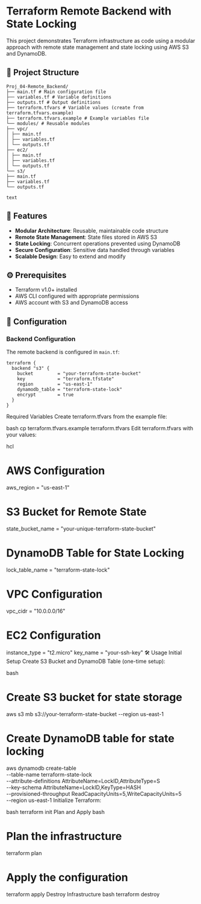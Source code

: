 # Terraform Remote Backend with State Locking

This project demonstrates Terraform infrastructure as code using a modular approach with remote state management and state locking using AWS S3 and DynamoDB.

## 📁 Project Structure
```
Proj_04-Remote_Backend/
├── main.tf # Main configuration file
├── variables.tf # Variable definitions
├── outputs.tf # Output definitions
├── terraform.tfvars # Variable values (create from terraform.tfvars.example)
├── terraform.tfvars.example # Example variables file
└── modules/ # Reusable modules
├── vpc/
│ ├── main.tf
│ ├── variables.tf
│ └── outputs.tf
├── ec2/
│ ├── main.tf
│ ├── variables.tf
│ └── outputs.tf
└── s3/
├── main.tf
├── variables.tf
└── outputs.tf

text
```
## 🚀 Features

- **Modular Architecture**: Reusable, maintainable code structure
- **Remote State Management**: State files stored in AWS S3
- **State Locking**: Concurrent operations prevented using DynamoDB
- **Secure Configuration**: Sensitive data handled through variables
- **Scalable Design**: Easy to extend and modify

## ⚙️ Prerequisites

- Terraform v1.0+ installed
- AWS CLI configured with appropriate permissions
- AWS account with S3 and DynamoDB access

## 🔧 Configuration

### Backend Configuration

The remote backend is configured in `main.tf`:

```hcl
terraform {
  backend "s3" {
    bucket         = "your-terraform-state-bucket"
    key            = "terraform.tfstate"
    region         = "us-east-1"
    dynamodb_table = "terraform-state-lock"
    encrypt        = true
  }
}
```
Required Variables
Create terraform.tfvars from the example file:

bash
cp terraform.tfvars.example terraform.tfvars
Edit terraform.tfvars with your values:

hcl
# AWS Configuration
aws_region = "us-east-1"

# S3 Bucket for Remote State
state_bucket_name = "your-unique-terraform-state-bucket"

# DynamoDB Table for State Locking
lock_table_name = "terraform-state-lock"

# VPC Configuration
vpc_cidr = "10.0.0.0/16"

# EC2 Configuration
instance_type = "t2.micro"
key_name      = "your-ssh-key"
🛠️ Usage
Initial Setup
Create S3 Bucket and DynamoDB Table (one-time setup):

bash
# Create S3 bucket for state storage
aws s3 mb s3://your-terraform-state-bucket --region us-east-1

# Create DynamoDB table for state locking
aws dynamodb create-table \
  --table-name terraform-state-lock \
  --attribute-definitions AttributeName=LockID,AttributeType=S \
  --key-schema AttributeName=LockID,KeyType=HASH \
  --provisioned-throughput ReadCapacityUnits=5,WriteCapacityUnits=5 \
  --region us-east-1
Initialize Terraform:

bash
terraform init
Plan and Apply
bash
# Plan the infrastructure
terraform plan

# Apply the configuration
terraform apply
Destroy Infrastructure
bash
terraform destroy
